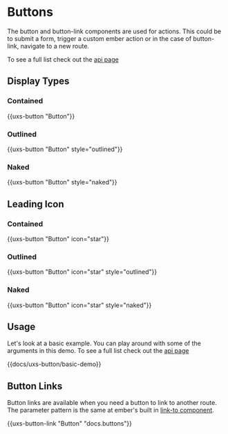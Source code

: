 # Buttons

The button and button-link components are used for actions. This could be to submit a form, trigger a custom ember action or in the case of button-link, navigate to a new route.

To see a full list check out the [api page](../api/components/uxs-button)

## Display Types

### Contained

<div class="uxs">
  {{uxs-button "Button"}}
</div>

### Outlined

<div class="uxs">
  {{uxs-button "Button" style="outlined"}}
</div>

### Naked

<div class="uxs">
  {{uxs-button "Button" style="naked"}}
</div>

## Leading Icon

### Contained

<div class="uxs">
  {{uxs-button "Button" icon="star"}}
</div>

### Outlined

<div class="uxs">
  {{uxs-button "Button" icon="star" style="outlined"}}
</div>

### Naked

<div class="uxs">
  {{uxs-button "Button" icon="star" style="naked"}}
</div>

## Usage

Let's look at a basic example. You can play around with some of the arguments in this demo. To see a full list check out the [api page](../api/components/uxs-button)

{{docs/uxs-button/basic-demo}}

## Button Links

Button links are available when you need a button to link to another route. The parameter pattern is the same at ember's built in [link-to component](https://guides.emberjs.com/release/templates/links/).

<div class="uxs">
  {{uxs-button-link "Button" "docs.buttons"}}
</div>

<!--



## Actions

The button component fires an action on tap/click. Actions are passed as [closure actions](https://dockyard.com/blog/2015/10/29/ember-best-practice-stop-bubbling-and-use-closure-actions).

The action will not be fired if the component is disabled or in a loading state.

{{docs/uxs-button/action-demo}}

## Inline Buttons

By default buttons will be displayed as block items. To set them as inline pass true to the _inline_ argument.

{{docs/uxs-button/inline-demo}}

## Stock Style Examples

Here's an example of the button in all it's stock styles:

{{docs/uxs-button/all-styles}}

## Stock Size Examples

Here's an example of the button in all it's stock sizes:

{{docs/uxs-button/all-sizes}}

{{args-table/size-options}}
{{args-table/style-options}}
-->
